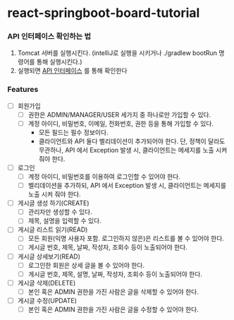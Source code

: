 # react-springboot-board-tutorial

### API 인터페이스 확인하는 법
1. Tomcat 서버를 실행시킨다. (intelliJ로 실행을 시키거나 ./gradlew bootRun 명령어를 통해 실행시킨다.)
2. 실행되면 [API 인터페이스](http://localhost:11001/api/swagger-ui/index.html) 를 통해 확인한다

### Features
- [ ] 회원가입
  - [ ] 권한은 ADMIN/MANAGER/USER 세가지 중 하나로만 가입할 수 있다.
  - [ ] 계정 아이디, 비밀번호, 이메일, 전화번호, 권한 등을 통해 가입할 수 있다. 
    - 모든 필드는 필수 정보이다.
    - 클라이언트와 API 둘다 벨리데이션이 추가되어야 한다. 단, 정책이 달라도 무관하나, API 에서 Exception 발생 시, 클라이언트는 메세지를 노출 시켜 줘야 한다.  
- [ ] 로그인
  - [ ] 계정 아이디, 비밀번호를 이용하여 로그인할 수 있어야 한다. 
  - [ ] 벨리데이션을 추가하되, API 에서 Exception 발생 시, 클라이언트는 메세지를 노출 시켜 줘야 한다. 
- [ ] 게시글 생성 하기(CREATE)
  - [ ] 관리자만 생성할 수 있다.
  - [ ] 제목, 설명을 입력할 수 있다.
- [ ] 게시글 리스트 읽기(READ)
  - [ ] 모든 회원(익명 사용자 포함. 로그인하지 않은)은 리스트를 볼 수 있어야 한다.
  - [ ] 게시글 번호, 제목, 날짜, 작성자, 조회수 등이 노출되어야 한다.
- [ ] 게시글 상세보기(READ)
  - [ ] 로그인한 회원은 상세 글을 볼 수 있어야 한다.
  - [ ] 게시글 번호, 제목, 설명, 날짜, 작성자, 조회수 등이 노출되어야 한다.
- [ ] 게시글 삭제(DELETE)
  - [ ] 본인 혹은 ADMIN 권한을 가진 사람은 글을 삭제할 수 있어야 한다.
- [ ] 게시글 수정(UPDATE)
  - [ ] 본인 혹은 ADMIN 권한을 가진 사람은 글을 수정할 수 있어야 한다.
